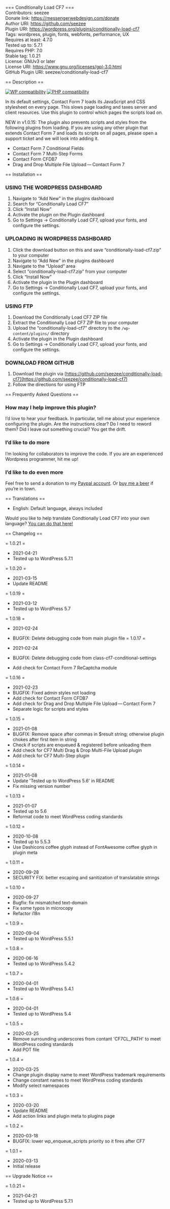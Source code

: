 === Conditionally Load CF7 ===  
Contributors: seezee  
Donate link: https://messengerwebdesign.com/donate  
Author URI: https://github.com/seezee  
Plugin URI: https://wordpress.org/plugins/conditionally-load-cf7  
Tags: wordpress, plugin, fonts, webfonts, performance, UX  
Requires at least: 4.7.0  
Tested up to: 5.7.1  
Requires PHP: 7.0  
Stable tag: 1.0.21  
License: GNUv3 or later  
License URI: https://www.gnu.org/licenses/gpl-3.0.html  
GitHub Plugin URI: seezee/conditionally-load-cf7  

== Description ==

[![WP compatibility](https://plugintests.com/plugins/wporg/cf7-conditional-load/wp-badge.svg)](https://plugintests.com/plugins/wporg/cf7-conditional-load/latest)
[![PHP compatibility](https://plugintests.com/plugins/wporg/cf7-conditional-load/php-badge.svg)](https://plugintests.com/plugins/wporg/cf7-conditional-load/latest)

In its default settings, Contact Form 7 loads its JavaScript and CSS stylesheet on every page. This slows page loading and taxes server and client resources. Use this plugin to control which pages the scripts load on.

NEW in v1.0.15: The plugin also prevents scripts and styles from the following plugins from loading. If you are using any other plugin that extends Contact Form 7 and loads its scripts on all pages, please open a support ticket and we will look into adding it.

* Contact Form 7 Conditional Fields
* Contact Form 7 Multi-Step Forms
* Contact Form CFDB7
* Drag and Drop Multiple File Upload — Contact Form 7

== Installation ==

### USING THE WORDPRESS DASHBOARD
1. Navigate to “Add New” in the plugins dashboard
2. Search for “Conditionally Load CF7”
3. Click “Install Now”
4. Activate the plugin on the Plugin dashboard
5. Go to Settings -> Conditionally Load CF7, upload your fonts, and configure the settings.

### UPLOADING IN WORDPRESS DASHBOARD
1. Click the download button on this and save “conditionally-load-cf7.zip” to your computer
2. Navigate to “Add New” in the plugins dashboard
3. Navigate to the “Upload” area
4. Select “conditionally-load-cf7.zip” from your computer
5. Click “Install Now”
6. Activate the plugin in the Plugin dashboard
7. Go to Settings -> Conditionally Load CF7, upload your fonts, and configure the settings.

### USING FTP
1. Download the Conditionally Load CF7 ZIP file
2. Extract the Conditionally Load CF7 ZIP file to your computer
3. Upload the “conditionally-load-cf7” directory to the `/wp-content/plugins/` directory
4. Activate the plugin in the Plugin dashboard
5. Go to Settings -> Conditionally Load CF7, upload your fonts, and configure the settings.

### DOWNLOAD FROM GITHUB
1. Download the plugin via [https://github.com/seezee/conditionally-load-cf7](https://github.com/seezee/conditionally-load-cf7)
2. Follow the directions for using FTP

== Frequently Asked Questions ==

### How may I help improve this plugin?

I’d love to hear your feedback. In particular, tell me about your experience configuring the plugin. Are the instructions clear? Do I need to reword them? Did I leave out something crucial? You get the drift.

### I’d like to do more

I’m looking for collaborators to improve the code. If you are an experienced Wordpress programmer, hit me up!

### I’d like to do even more

Feel free to send a donation to my [Paypal account](https://paypal.me/messengerwebdesign?locale.x=en_US). Or [buy me a beer](https://buymeacoff.ee/chrisjzahller) if you’re in town.

== Translations ==

* English: Default language, always included

Would you like to help translate Condtionally Load CF7 into your own language? [You can do that here!](https://translate.wordpress.org/projects/wp-plugins/cf7-conditional-load)

== Changelog ==

= 1.0.21 =

* 2021-04-21
* Tested up to WordPress 5.7.1

= 1.0.20 =

* 2021-03-15
* Update README

= 1.0.19 =

* 2021-03-12
* Tested up to WordPress 5.7

= 1.0.18 =

* 2021-02-24
* BUGFIX: Delete debugging code from main plugin file
= 1.0.17 =

* 2021-02-24
* BUGFIX: Delete debugging code from class-cf7-conditional-settings
* Add check for Contact Form 7 ReCaptcha module

= 1.0.16 =

* 2021-02-23
* BUGFIX: Fixed admin styles not loading
* Add check for Contact Form CFDB7
* Add check for Drag and Drop Multiple File Upload — Contact Form 7
* Separate logic for scripts and styles

= 1.0.15 =

* 2021-01-08
* BUGFIX: Remove space after commas in $result string; otherwise plugin chokes after first item in string
* Check if scripts are enqueued & registered before unloading them
* Add check for CF7 Multi Drag & Drop Multi-File Upload plugin
* Add check for CF7 Multi-Step plugin

= 1.0.14 =

* 2021-01-08
* Update 'Tested up to WordPress 5.6' in README
* Fix missing version number

= 1.0.13 =

* 2021-01-07
* Tested up to 5.6
* Reformat code to meet WordPress coding standards

= 1.0.12 =

* 2020-10-08
* Tested up to 5.5.3
* Use Dashicons coffee glyph instead of FontAwesome coffee glyph in plugin meta

= 1.0.11 =

* 2020-09-28
* SECURITY FIX: better escaping and sanitization of translatable strings

= 1.0.10 =

* 2020-09-27
* Bugfix: fix mismatched text-domain
* Fix some typos in microcopy
* Refactor i18n

= 1.0.9 =

* 2020-09-04
* Tested up to WordPress 5.5.1

= 1.0.8 =

* 2020-06-16
* Tested up to WordPress 5.4.2

= 1.0.7 =

* 2020-04-01
* Tested up to WordPress 5.4.1

= 1.0.6 =

* 2020-04-01
* Tested up to WordPress 5.4

= 1.0.5 =

* 2020-03-25
* Remove surrounding underscores from contant 'CF7CL_PATH' to meet WordPress coding standards
* Add POT file

= 1.0.4 =

* 2020-03-25
* Change plugin display name to meet WordPress trademark requirements
* Change constant names to meet WordPress coding standards
* Modify select namespaces

= 1.0.3 =

* 2020-03-20
* Update README
* Add action links and plugin meta to plugins page

= 1.0.2 =

* 2020-03-18
* BUGFIX: lower wp_enqueue_scripts priority so it fires after CF7

= 1.0.1 =

* 2020-03-13
* Initial release

== Upgrade Notice ==

= 1.0.21 =

* 2021-04-21
* Tested up to WordPress 5.7.1
